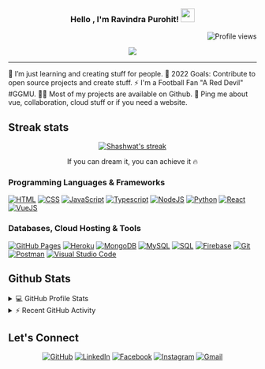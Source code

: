 <h3 align="center">
  Hello , I'm Ravindra Purohit!
  <img src="https://media.giphy.com/media/hvRJCLFzcasrR4ia7z/giphy.gif" width="28">
</h3> <img src="https://gpvc.arturio.dev/rvutd" alt="Profile views" align='right'/> <a href="https://github.com/rvutd/rvutd/"> </a>
<br/>

<!-- Typing SVG by DenverCoder1 - https://github.com/DenverCoder1/readme-typing-svg -->
<p align="center">
  <a href="https://github.com/rvutd/readme-typing-svg"><img src="https://readme-typing-svg.herokuapp.com?lines=Computer+Science+Engineer;Front+End+Web+Developer;Always%20learning%20new%20things&center=true&width=380&height=45"></a>
</p>
<hr/>
🌱 I’m just learning and creating stuff for people.
🥅 2022 Goals: Contribute to open source projects and create stuff.
⚡ I'm a Football Fan "A Red Devil" #GGMU.
👨‍💻 Most of my projects are available on Github.
💬 Ping me about vue, collaboration, cloud stuff or if you need a website.

## Streak stats

<!-- GitHub Readme Streak Stats - https://github.com/DenverCoder1/github-readme-streak-stats -->
<p align="center">
  <a href="https://github.com/DenverCoder1/github-readme-streak-stats">
    <img title="🔥 Get streak stats for your profile at git.io/streak-stats" alt="Shashwat's streak" src="https://github-readme-streak-stats.herokuapp.com/?user=rvutd&theme=monokai-metallian&hide_border=true"/>
  </a>
  <p align="center">If you can dream it, you can achieve it 🔥</p>
</p>


### Programming Languages & Frameworks 

<p>
    <a href="https://github.com/search?q=user%3ADenverCoder1+is%3Arepo+language%3Ahtml"><img alt="HTML" src="https://img.shields.io/badge/HTML%20-%23E34F26.svg?logo=html5&logoColor=white"></a>
    <a href="https://github.com/search?q=user%3ADenverCoder1+is%3Arepo+language%3Acss"><img alt="CSS" src="https://img.shields.io/badge/CSS%20-%231572B6.svg?logo=css3&logoColor=white"></a>
    <a href="https://github.com/search?q=user%3ADenverCoder1+is%3Arepo+language%3Ajavascript"><img alt="JavaScript" src="https://img.shields.io/badge/JavaScript%20-%23F7DF1E.svg?logo=javascript&logoColor=black"></a>
    <a href="#"><img alt="Typescript" src="https://img.shields.io/badge/Typescript%20-%2320232a.svg?logo=typescript&logoColor=%white"></a>
    <a href="https://github.com/search?q=user%3ADenverCoder1+is%3Arepo+language%3Ajavascript"><img alt="NodeJS" src="https://img.shields.io/badge/Node.js%20-%2343853D.svg?logo=node.js&logoColor=white"></a>
    <a href="https://github.com/search?q=user%3ADenverCoder1+is%3Arepo+language%3Apython"><img alt="Python" src="https://img.shields.io/badge/Python%20-%2314354C.svg?logo=python&logoColor=white"></a>
    <a href="#"><img alt="React" src="https://img.shields.io/badge/React%20-%2320232a.svg?logo=react&logoColor=%2361DAFB"></a>
    <a href="https://github.com/search?q=user%3ADenverCoder1+is%3Arepo+language%3Ajavascript"><img alt="VueJS" src="https://img.shields.io/badge/Vue.js%20-%2343853D.svg?logo=vue.js&logoColor=white"></a>
</p>

### Databases, Cloud Hosting & Tools

<p>
    <a href="#"><img alt="GitHub Pages" src="https://img.shields.io/badge/GitHub%20Pages-%23327FC7.svg?logo=github&logoColor=white"></a>
    <a href="#"><img alt="Heroku" src="https://img.shields.io/badge/Heroku%20-%23430098.svg?logo=heroku&logoColor=white"></a>
    <a href="#"><img alt="MongoDB" src ="https://img.shields.io/badge/MongoDB-%234ea94b.svg?logo=mongodb&logoColor=white"></a>
    <a href="#"><img alt="MySQL" src="https://img.shields.io/badge/MySQL-%2300f.svg?logo=mysql&logoColor=white"></a>
    <a href="https://github.com/search?q=user%3ADenverCoder1+is%3Arepo+language%3Asql"><img alt="SQL" src="https://img.shields.io/badge/SQL%20-%23025E8C.svg?logo=amazon-dynamodb&logoColor=white"></a>
    <a href="#"><img alt="Firebase" src ="https://img.shields.io/badge/Firebase-%23316192.svg?logo=firebase&logoColor=white"></a>
    <a href="#"><img alt="Git" src="https://img.shields.io/badge/Git%20-%23F05033.svg?logo=git&logoColor=white"></a>
    <a href="#"><img alt="Postman" src="https://img.shields.io/badge/Postman-FF6C37?logo=postman&logoColor=white"></a>
    <a href="#"><img alt="Visual Studio Code" src="https://img.shields.io/badge/Visual%20Studio%20Code-0078d7.svg?logo=visual-studio-code&logoColor=white"></a>
</p>

## Github Stats

<!-- https://github.com/anuraghazra/github-readme-stats -->
<details> 
  <summary>💻 GitHub Profile Stats</summary>
  <br/>
   <a href="https://github.com/rvutd/github-readme-stats"><img alt="Ravindra's Github Stats" src="https://github-readme-stats.vercel.app/api?username=rvutd&show_icons=true&count_private=true&theme=react&hide_border=true&bg_color=1F222E&title_color=F85D7F&icon_color=F8D866" height="185px"/></a>
  <a href="https://github.com/anuraghazra/github-readme-stats"><img alt="Shashwat's Top Languages" src="https://github-readme-stats.vercel.app/api/top-langs/?username=rvutd&langs_count=8&layout=compact&theme=react&hide_border=true&bg_color=1F222E&title_color=F85D7F&icon_color=F8D866" height="185px"/></a>
  <br/>
  <b>Note:</b> Top languages is only a metric of the languages my public code consists of and doesn't reflect experience or skill level.
</details>

<!-- https://github.com/ashutosh00710/github-readme-activity-graph -->
<details>
  <summary>⚡ Recent GitHub Activity</summary>
  <br/>
   <a href="https://github.com/ashutosh00710/github-readme-activity-graph"><img alt="Ravindra's Activity Graph" src="https://activity-graph.herokuapp.com/graph?username=rvutd&custom_title=Ravindra's%20Contribution%20Graph&bg_color=1F222E&color=F8D866&line=F85D7F&point=FFFFFF&hide_border=true" /></a>
  <br/>
</details>

<!-- https://github.com/sisodiya2421 -->
## Let's Connect
<p align="center">
	<a href="https://github.com/rvutd"><img src="https://img.icons8.com/bubbles/50/000000/github.png" alt="GitHub"/></a>
	<a href="https://www.linkedin.com/in/rvutd/"><img src="https://img.icons8.com/bubbles/50/000000/linkedin.png" alt="LinkedIn"/></a>
	<a href="https://www.facebook.com/rvutd/"><img src="https://img.icons8.com/bubbles/50/000000/facebook-new.png" alt="Facebook"/></a>
	<a href="https://www.instagram.com/rv_utd/"><img src="https://img.icons8.com/bubbles/50/000000/instagram.png" alt="Instagram"/></a>
	<a href="mailto:ravindrapurohit2011@gmail.com"><img src="https://img.icons8.com/bubbles/50/000000/gmail.png" alt="Gmail"/></a>
</p>
